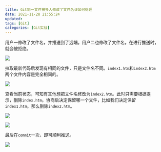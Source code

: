 ```yaml
---
title: Git同一文件被多人修改了文件名该如何处理
date: 2021-11-28 21:55:24
updated:
tags: [Git]
categories: [Git实战]
---
```

用户一修改了文件名，并推送到了远端。用户二也修改了文件名，在进行推送时，就会被拒绝。

![](https://gitee.com/dominic_z/markdown_picbed/raw/master/img/202111282158733.png)

拉取最新代码后发现有相同的文件，只是文件名不同。`index1.htm`和`index2.htm`两个文件内容是完全相同的。

![](https://gitee.com/dominic_z/markdown_picbed/raw/master/img/202111282159666.png)

查看当前状态，可知有其他想把文件名修改为`index2.htm`。此时只需要根据提示，删除`index.htm`。协商后决定保留哪一个文件，比如我们决定保留`index1.htm`。那么删除`index2.htm`。

![](https://gitee.com/dominic_z/markdown_picbed/raw/master/img/202111282203900.png)

![](https://gitee.com/dominic_z/markdown_picbed/raw/master/img/202111282204020.png)

最后在`commit`一次，即可顺利推送。

![](https://gitee.com/dominic_z/markdown_picbed/raw/master/img/202111282205646.png)
